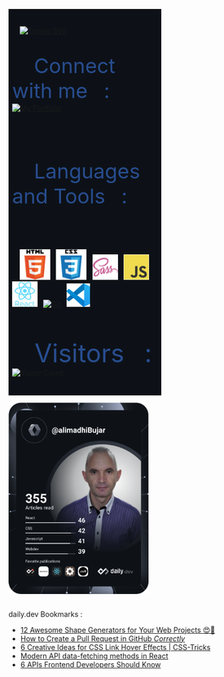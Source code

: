<table align="left" style="width:  300px; background-color: #0d1117; border-color: #284d8f; "  >
	<tbody>
		<tr style="border-color: #284d8f; background-color: #0d1117; ">
			<td style="width: 100%; height: 50px;">&nbsp;
				<p>&nbsp;&nbsp;&nbsp;&nbsp;<a href="https://git.io/typing-svg"><img src="https://readme-typing-svg.herokuapp.com?size=24&amp;vCenter=true&amp;width=450&amp;height=30&amp;lines=Hello+there%2C+I'm+Bujar+Alimadhi+!;An+Frontend+Web+Developer+!;Welcome+to+my+GitHub+profile+!" alt="Typing SVG" /></a></p>
							</td>
						</tr>
						<tr style="height: 155px; border-color: #284d8f;">
							<td style="width:  100%;"><span style="font-size: 40px; color: #284d8f;">&nbsp;&nbsp;&nbsp;&nbsp;Connect with me &nbsp; :</span>&nbsp;&nbsp;&nbsp;&nbsp; <a href="https://www.linkedin.com/in/bujar-alimadhi/" target="_blank"><img title="Linkedin" src="https://upload.wikimedia.org/wikipedia/commons/c/ca/LinkedIn_logo_initials.png" alt="" width="40" align="center" /></a> &nbsp; <a title="My Portfolio" href="https://alimadhibujar.github.io/Portfolio/" target="_blank"><img src="https://www.freeiconspng.com/uploads/site-internet-icon-png-31.png" alt="My Portfolio" width="40" align="center" /></a> &nbsp; <a href="https://codepen.io/alimadhibujar" target="_blank"><img title="Codepen" src="https://icon-library.com/images/codepen-icon/codepen-icon-26.jpg" alt="" width="35" align="center" /></a></td>
						</tr>
						<tr style="height: 225px; border-color: #284d8f;">
							<td style="width:  100%;">&nbsp;
								<p style="font-size: 40px; color: #284d8f;">&nbsp;&nbsp;&nbsp;&nbsp;Languages and Tools &nbsp; :</p>
							</td>
						</tr>
						<tr style="height: 165px; border-color: #284d8f;">
							<td style="width:  100%;">
								<p>&nbsp;&nbsp;&nbsp;<a href="https://www.w3schools.com/html/" target="_blank"> <img src="https://raw.githubusercontent.com/devicons/devicon/master/icons/html5/html5-original-wordmark.svg" alt="html5" width="60" /> </a> &nbsp; <a href="https://www.w3schools.com/css/" target="_blank"> <img src="https://raw.githubusercontent.com/devicons/devicon/master/icons/css3/css3-original-wordmark.svg" alt="css3" width="60" /></a> &nbsp; <a href="https://sass-lang.com" target="_blank"> <img src="https://raw.githubusercontent.com/devicons/devicon/master/icons/sass/sass-original.svg" alt="sass" width="50" height="50" /> </a> &nbsp; <a href="https://developer.mozilla.org/en-US/docs/Web/JavaScript" target="_blank"> <img src="https://raw.githubusercontent.com/devicons/devicon/master/icons/javascript/javascript-original.svg" alt="javascript" width="50" height="50" /> </a> &nbsp; <a href="https://reactjs.org/" target="_blank"> <img src="https://raw.githubusercontent.com/devicons/devicon/master/icons/react/react-original-wordmark.svg" alt="react" width="50" height="50" /> </a> &nbsp; <a href="https://git-scm.com/docs/gittutorial" target="_blank"><img src="https://cdn.iconscout.com/icon/free/png-256/git-1-226092.png" alt="Git" width="70" height="50" /></a> &nbsp; <a href="https://code.visualstudio.com/" target="_blank"><img src="https://raw.githubusercontent.com/github/explore/80688e429a7d4ef2fca1e82350fe8e3517d3494d/topics/visual-studio-code/visual-studio-code.png" alt="Visual Studio Code" width="46px" /> </a></p>
	</td>
</tr>
<tr style="height: 145px; border-color: #284d8f;">
	<td style="width:  100%;">&nbsp;<span style="font-size: 50px; color: #284d8f;">&nbsp;&nbsp;&nbsp;Visitors &nbsp; :</span>&nbsp;&nbsp;&nbsp;<img  src="https://profile-counter.glitch.me/{alimadhibujar}/count.svg" alt="Visitor Count" /></td>
</tr>
	</tbody>
</table>
<a href="https://app.daily.dev/alimadhiBujar"><img align="center" src="https://raw.githubusercontent.com/alimadhibujar/alimadhibujar/main/devcard.svg" alt="Bujar Alimadhi's Dev Card" width="275" /></a>
<br/><br/>
<p align="left">daily.dev Bookmarks :<p/> 



<!-- daily.dev BOOKMARKS:START -->
- [12 Awesome Shape Generators for Your Web Projects 😍🚀](https://app.daily.dev/posts/TKDMxT2qm?utm_source=rss&utm_medium=bookmarks&utm_campaign=rdslac64jY47GWr1ifrFm)
- [How to Create a Pull Request in GitHub *Correctly*](https://app.daily.dev/posts/0J0hyfi6v?utm_source=rss&utm_medium=bookmarks&utm_campaign=rdslac64jY47GWr1ifrFm)
- [6 Creative Ideas for CSS Link Hover Effects | CSS-Tricks](https://app.daily.dev/posts/bunhv3U9R?utm_source=rss&utm_medium=bookmarks&utm_campaign=rdslac64jY47GWr1ifrFm)
- [Modern API data-fetching methods in React](https://app.daily.dev/posts/ldwmVZ9Me?utm_source=rss&utm_medium=bookmarks&utm_campaign=rdslac64jY47GWr1ifrFm)
- [6 APIs Frontend Developers Should Know](https://app.daily.dev/posts/f2mMNZtEV?utm_source=rss&utm_medium=bookmarks&utm_campaign=rdslac64jY47GWr1ifrFm)
<!-- daily.dev BOOKMARKS:END -->

<!--
**alimadhibujar/alimadhibujar** is a ✨ _special_ ✨ repository because its `README.md` (this file) appears on your GitHub profile.

![Anurag's GitHub stats](https://github-readme-stats.vercel.app/api?username=alimadhibujar&show_icons=true&theme=gotham&count_private=true)


Here are some ideas to get you started:

- 🔭 I’m currently working on ...
- 🌱 I’m currently learning ...
- 👯 I’m looking to collaborate on ...
- 🤔 I’m looking for help with ...
- 💬 Ask me about ...
- 📫 How to reach me: ...
- 😄 Pronouns: ...
- ⚡ Fun fact: ...
 <div ><img src="https://github.com/alimadhibujar/Link-Academy-responsiv-/blob/master/img/bgvideo.gif?raw=true" align="left"/></div> -->

